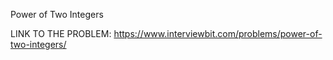 Power of Two Integers

LINK TO THE PROBLEM:
https://www.interviewbit.com/problems/power-of-two-integers/
